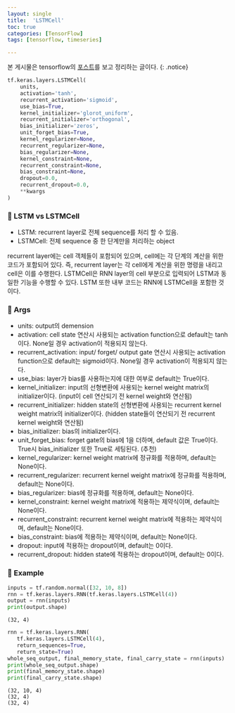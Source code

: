 ```yaml
---
layout: single
title:  'LSTMCell'
toc: true
categories: [TensorFlow]
tags: [tensorflow, timeseries]

---
```


본 게시물은 tensorflow의 [포스트](https://www.tensorflow.org/api_docs/python/tf/keras/layers/LSTMCell)를 보고 정리하는 글이다.
{: .notice}

```python
tf.keras.layers.LSTMCell(
    units,
    activation='tanh',
    recurrent_activation='sigmoid',
    use_bias=True,
    kernel_initializer='glorot_uniform',
    recurrent_initializer='orthogonal',
    bias_initializer='zeros',
    unit_forget_bias=True,
    kernel_regularizer=None,
    recurrent_regularizer=None,
    bias_regularizer=None,
    kernel_constraint=None,
    recurrent_constraint=None,
    bias_constraint=None,
    dropout=0.0,
    recurrent_dropout=0.0,
    **kwargs
)
```

### 📌 LSTM vs LSTMCell

- LSTM: recurrent layer로 전체 sequence를 처리 할 수 있음.
- LSTMCell: 전체 sequence 중 한 단계만을 처리하는 object

recurrent layer에는 cell 객체들이 포함되어 있으며, cell에는 각 단계의 계산을 위한 코드가 포함되어 있다. 즉, recurrent layer는 각 cell에게 계산을 위한 명령을 내리고 cell은 이를 수행한다. LSTMCell은 RNN layer의 cell 부분으로 입력되어 LSTM과 동일한 기능을 수행할 수 있다. LSTM 또한 내부 코드는 RNN에 LSTMCell을 포함한 것이다.

### 📌 Args

- units: output의 demension
- activation: cell state 연산시 사용되는 activation function으로 default는 tanh이다. None일 경우 activation이 적용되지 않는다.
- recurrent_activation: input/ forget/ output gate 연산시 사용되는 activation function으로 default는 sigmoid이다. None일 경우 activation이 적용되지 않는다.
- use_bias: layer가 bias를 사용하는지에 대한 여부로 default는 True이다.
- kernel_initializer: input의 선형변환에 사용되는 kernel weight matrix의 initializer이다. (input이 cell 연산되기 전 kernel weight와 연산됨)
- recurrent_initializer: hidden state의 선형변환에 사용되는 recurrent kernel weight matrix의 initializer이다. (hidden state들이 연산되기 전 recurrent kernel weight와 연산됨)
- bias_initializer: bias의 initializer이다.
- unit_forget_bias: forget gate의 bias에 1을 더하며, default 값은 True이다. True시 bias_initializer 또한 True로 세팅된다. (추천)
- kernel_regularizer: kernel weight matrix에 정규화를 적용하며, default는 None이다.
- recurrent_regularizer: recurrent kernel weight matrix에 정규화를 적용하며, default는 None이다.
- bias_regularizer: bias에 정규화를 적용하며, default는 None이다.
- kernel_constraint: kernel weight matrix에 적용하는 제약식이며, default는 None이다.
- recurrent_constraint: recurrent kernel weight matrix에 적용하는 제약식이며, default는 None이다.
- bias_constraint: bias에 적용하는 제약식이며, default는 None이다.
- dropout: input에 적용하는 dropout이며, default는 0이다.
- recurrent_dropout: hidden state에 적용하는 dropout이며, default는 0이다.

### 📌 Example

````python
inputs = tf.random.normal([32, 10, 8])
rnn = tf.keras.layers.RNN(tf.keras.layers.LSTMCell(4))
output = rnn(inputs)
print(output.shape)
````

````
(32, 4)
````

````python
rnn = tf.keras.layers.RNN(
   tf.keras.layers.LSTMCell(4),
   return_sequences=True,
   return_state=True)
whole_seq_output, final_memory_state, final_carry_state = rnn(inputs)
print(whole_seq_output.shape)
print(final_memory_state.shape)
print(final_carry_state.shape)
````

````
(32, 10, 4)
(32, 4)
(32, 4)
````
